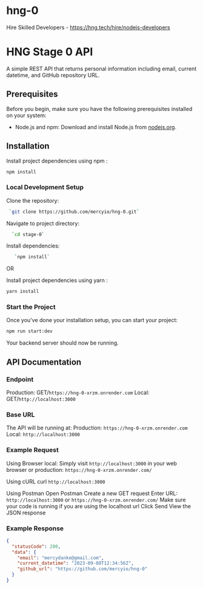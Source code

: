 # hng-0
Hire Skilled Developers - https://hng.tech/hire/nodejs-developers

# HNG Stage 0 API

A simple REST API that returns personal information including email, current datetime, and GitHub repository URL.

## Prerequisites

Before you begin, make sure you have the following prerequisites installed on your system:

- Node.js and npm: Download and install Node.js from [nodejs.org](https://nodejs.org/).

## Installation

Install project dependencies using npm :
   ```bash
   npm install
   ```

### Local Development Setup
Clone the repository: 
  ```bash
   `git clone https://github.com/mercyio/hng-0.git`
   ```


Navigate to project directory:
  ```bash
    `cd stage-0`
   ```


Install dependencies: 
 ```bash
    `npm install`
   ```
OR

Install project dependencies using yarn :
```bash
yarn install
```

### Start the Project

Once you've done your installation setup, you can start your project:

```bash 
npm run start:dev
```
Your backend server should now be running.


## API Documentation

### Endpoint
Production: GET/`https://hng-0-xrzm.onrender.com`
Local: GET/`http://localhost:3000`

### Base URL
The API will be running at:
Production: `https://hng-0-xrzm.onrender.com`
Local: `http://localhost:3000`

### Example Request 
Using Browser
local: Simply visit `http://localhost:3000` in your web browser
or
production: `https://hng-0-xrzm.onrender.com/`

Using cURL
curl `http://localhost:3000`

Using Postman
Open Postman
Create a new GET request
Enter URL: `http://localhost:3000` or  `https://hng-0-xrzm.onrender.com/`
Make sure your code is running if you are using the localhost url
Click Send
View the JSON response


### Example Response

```json
{
  "statusCode": 200,
  "data": {
    "email": "mercydanke@gmail.com",
    "current_datetime": "2023-09-08T12:34:56Z",
    "github_url": "https://github.com/mercyio/hng-0"
  }
}


